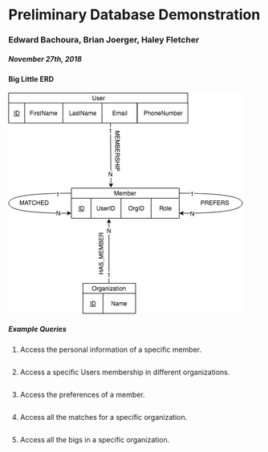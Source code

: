 # Preliminary Database Demonstration

### Edward Bachoura, Brian Joerger, Haley Fletcher

##### November 27th, 2018



#### Big Little ERD

![ERD](../resources/detailedERD.png)



##### Example Queries

1. Access the personal information of a specific member.

   ```

   ```


2. Access a specific Users membership in different organizations.

   ```

   ```

3. Access the preferences of a member.

   ```

   ```

4. Access all the matches for a specific organization.

   ```

   ```

5. Access all the bigs in a specific organization.

   ```

   ```

   ​